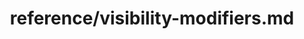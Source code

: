 ---
title: reference/visibility-modifiers.md
showAuthorInfo: false
redirect_path: /docs/visibility-modifiers
---